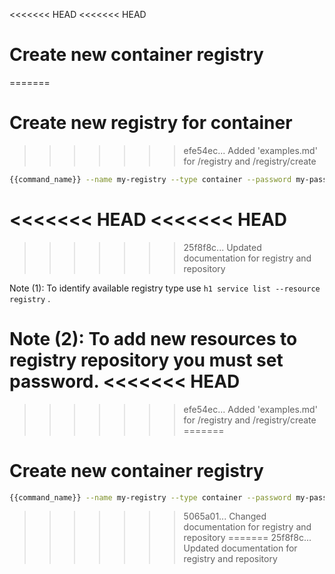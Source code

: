 <<<<<<< HEAD
<<<<<<< HEAD
# Create new container registry
=======
# Create new registry for container
>>>>>>> efe54ec... Added 'examples.md' for /registry and /registry/create

```bash
{{command_name}} --name my-registry --type container --password my-password
```
<<<<<<< HEAD
<<<<<<< HEAD
=======
>>>>>>> 25f8f8c... Updated documentation for registry and repository

Note (1): To identify available registry type use ```h1 service list --resource registry``` .

Note (2): To add new resources to registry repository you must set password.
<<<<<<< HEAD
=======
>>>>>>> efe54ec... Added 'examples.md' for /registry and /registry/create
=======
# Create new container registry

```bash
{{command_name}} --name my-registry --type container --password my-password
```
>>>>>>> 5065a01... Changed documentation for registry and repository
=======
>>>>>>> 25f8f8c... Updated documentation for registry and repository
